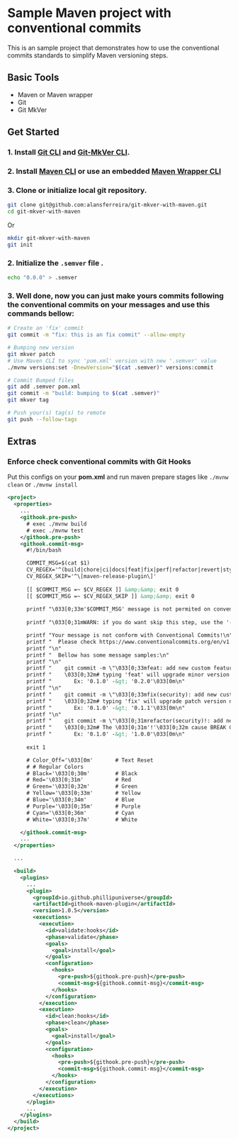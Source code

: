 # Sample Maven project with conventional commits

This is an sample project that demonstrates how to use the conventional commits standards to simplify Maven versioning steps.

## Basic Tools

- Maven or Maven wrapper
- Git
- Git MkVer



## Get Started

### 1. Install [Git CLI](https://git-scm.com/book/en/v2/Getting-Started-Installing-Git) and [Git-MkVer CLI](https://idc101.github.io/git-mkver/installation).
### 2. Install [Maven CLI](https://www.baeldung.com/install-maven-on-windows-linux-mac) or use an embedded [Maven Wrapper CLI](https://www.baeldung.com/maven-wrapper)
### 3. Clone or initialize local git repository.

```bash
git clone git@github.com:alansferreira/git-mkver-with-maven.git 
cd git-mkver-with-maven
```
Or

```bash
mkdir git-mkver-with-maven
git init
```
### 

### 2. Initialize the `.semver` file .

```bash
echo "0.0.0" > .semver
```
### 3. Well done, now you can just make yours commits following the **conventional commits** on your messages and use this commands bellow:

```bash
# Create an 'fix' commit
git commit -m "fix: this is an fix commit" --allow-empty

# Bumping new version
git mkver patch 
# Use Maven CLI to sync 'pom.xml' version with new '.semver' value
./mvnw versions:set -DnewVersion="$(cat .semver)" versions:commit

# Commit Bumped files
git add .semver pom.xml
git commit -m "build: bumping to $(cat .semver)"
git mkver tag

# Push your(s) tag(s) to remote
git push --follow-tags
```


## Extras
### Enforce check conventional commits with Git Hooks

Put this configs on your **pom.xml** and run maven prepare stages like `./mvnw clean` or `./mvnw install`
```xml
<project>
  <properties>
    ...
    <githook.pre-push>
      # exec ./mvnw build
      # exec ./mvnw test
    </githook.pre-push>
    <githook.commit-msg>
      #!/bin/bash

      COMMIT_MSG=$(cat $1)
      CV_REGEX='^(build|chore|ci|docs|feat|fix|perf|refactor|revert|style|test)(\((\w+)\))?[ ]{0,}(!)?[ ]{0,}\:[ ]{1,}(.+)'
      CV_REGEX_SKIP='^\[maven-release-plugin\]'
      
      [[ $COMMIT_MSG =~ $CV_REGEX ]] &amp;&amp; exit 0
      [[ $COMMIT_MSG =~ $CV_REGEX_SKIP ]] &amp;&amp; exit 0
      
      printf "\033[0;33m'$COMMIT_MSG' message is not permited on conventional commits.\033[0m \n\n"
      
      printf "\033[0;31mWARN: if you do want skip this step, use the '--no-verify' argument on ours 'git' commands.\033[0m \n\n"

      printf "Your message is not conform with Conventional Commits!\n"
      printf "  Please check https://www.conventionalcommits.org/en/v1.0.0/ for messages formats!\n"
      printf "\n"
      printf "  Bellow has some message samples:\n"
      printf "\n"
      printf "    git commit -m \"\033[0;33mfeat: add new custom feature message\033[0m\"\n"
      printf "    \033[0;32m# typing 'feat' will upgrade minor version number. \n"
      printf "       Ex: '0.1.0' -&gt; '0.2.0'\033[0m\n"
      printf "\n"
      printf "    git commit -m \"\033[0;33mfix(security): add new custom fix message\033[0m\"\n"
      printf "    \033[0;32m# typing 'fix' will upgrade patch version number. \n"
      printf "       Ex: '0.1.0' -&gt; '0.1.1'\033[0m\n"
      printf "\n"
      printf "    git commit -m \"\033[0;31mrefactor(security)!: add new custom refactor message\033[0m\"\n"
      printf "    \033[0;32m# The \033[0;31m'!'\033[0;32m cause BREAK CHANGE and upgrade major version number. \n"
      printf "       Ex: '0.1.0' -&gt; '1.0.0'\033[0m\n"
      
      exit 1

      # Color_Off='\033[0m'       # Text Reset
      # # Regular Colors
      # Black='\033[0;30m'        # Black
      # Red='\033[0;31m'          # Red
      # Green='\033[0;32m'        # Green
      # Yellow='\033[0;33m'       # Yellow
      # Blue='\033[0;34m'         # Blue
      # Purple='\033[0;35m'       # Purple
      # Cyan='\033[0;36m'         # Cyan
      # White='\033[0;37m'        # White

    </githook.commit-msg>
    ...
  </properties>

  ...

  <build>
    <plugins>
      ...
      <plugin>
        <groupId>io.github.phillipuniverse</groupId>
        <artifactId>githook-maven-plugin</artifactId>
        <version>1.0.5</version>
        <executions>
          <execution>
            <id>validate:hooks</id>
            <phase>validate</phase>
            <goals>
              <goal>install</goal>
            </goals>
            <configuration>
              <hooks>
                <pre-push>${githook.pre-push}</pre-push>
                <commit-msg>${githook.commit-msg}</commit-msg>
              </hooks>
            </configuration>
          </execution>
          <execution>
            <id>clean:hooks</id>
            <phase>clean</phase>
            <goals>
              <goal>install</goal>
            </goals>
            <configuration>
              <hooks>
                <pre-push>${githook.pre-push}</pre-push>
                <commit-msg>${githook.commit-msg}</commit-msg>
              </hooks>
            </configuration>
          </execution>
        </executions>
      </plugin>
      ...
    </plugins>
  </build>  
</project>
```
